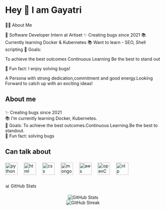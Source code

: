 <h1 align="left">Hey 👋 I am Gayatri</h1>

###

👩‍💻 About Me

🎯 Software Developer Intern at Artiset
✨ Creating bugs since 2021
📚 Currently learning Docker & Kubernetes
📚 Want to learn - SEO, Shell scripting
🎯 Goals:

To achieve the best outcomes
Continuous Learning
Be the best to stand out

🎲 Fun fact: I enjoy solving bugs!

<p align="left">A Persona with strong dedication,commitment and good energy.Looking Forward to catch up with an exciting ideas!</p>

###

<h2 align="left">About me</h2>

###

<p align="left">✨ Creating bugs since 2021<br>📚 I'm currently learning Docker, Kubernetes.<br>🎯 Goals: To achieve the best outcomes.Continuous Learning.Be the best to standout. <br>🎲 Fun fact: solving bugs</p>

###

<h2 align="left">Can talk about</h2>

###

<div align="left">
  <img src="https://static.vecteezy.com/system/resources/previews/012/697/295/non_2x/3d-python-programming-language-logo-free-png.png" height="40" alt="python logo"  />
  <img width="12" />
  <img src="https://tse3.mm.bing.net/th?id=OIP.pqcPskVdTrJqfhZ-Z49AtQHaHn&pid=Api&P=0&h=180" height="40" alt="html logo"  />
  <img width="12" />
  <img src="https://cdn.freebiesupply.com/logos/large/2x/css3-logo-png-transparent.png" height="40" alt="css logo"  />
  <img width="12" />
  <img src="https://cdn.freelogovectors.net/wp-content/uploads/2023/09/mongodb-logo-freelogovectors.net_.png" height="40" alt="mongodb logo"  />
  <img width="12" />
  <img src="https://www.pngplay.com/wp-content/uploads/3/Amazon-Web-Services-AWS-Logo-Transparent-PNG.png" height="40" alt="aws logo"  />
  <img width="12" />
  <img src="https://logodix.com/logo/1989911.png" height="40" alt="openCV logo"  />
  <img width="12" />
  <img src="https://cdn-icons-png.flaticon.com/512/10129/10129318.png" height="40" alt="nlp logo"  />
  <img width="12" />
</div>

###

📊 GitHub Stats
<div align="center">
  <img src="https://github-readme-stats.vercel.app/api?username=Gayatri1626&show_icons=true&theme=radical" alt="GitHub Stats" />
</div>
<div align="center">
  <img src="https://github-readme-streak-stats.herokuapp.com/?user=Gayatri1626&theme=radical" alt="GitHub Streak" />
</div>
